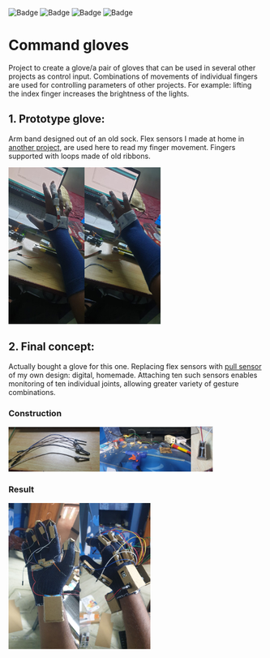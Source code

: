 ![Badge](https://img.shields.io/badge/Concept-Finalised-green)
![Badge](https://img.shields.io/badge/Theory-Completed-green)
![Badge](https://img.shields.io/badge/Prototype-Tested-green)
![Badge](https://img.shields.io/badge/Final%20Version-In%20progress-blue)

# Command gloves

Project to create a glove/a pair of gloves that can be used in several other projects as control input. Combinations of movements of individual fingers are used for controlling parameters of other projects. For example: lifting the index finger increases the brightness of the lights.

## 1. Prototype glove:
Arm band designed out of an old sock. Flex sensors I made at home in [another project](https://github.com/Roboramv2/Random-projects), are used here to read my finger movement. Fingers supported with loops made of old ribbons.

<img src="./images/proto1.jpeg" width="150"/><img src="./images/proto2.jpeg" width="150"/>

## 2. Final concept:
Actually bought a glove for this one. Replacing flex sensors with [pull sensor](https://github.com/Roboramv2/Random-projects) of my own design: digital, homemade. Attaching ten such sensors enables monitoring of ten individual joints, allowing greater variety of gesture combinations.

### Construction
<img src="./images/const1.jpg" width="180"/><img src="./images/const2.jpg" width="180"/><img src="./images/const3.jpg" width="43"/>

### Result
<img src="./images/fincon1.jpg" width="140"/><img src="./images/fincon2.jpg" width="140"/>